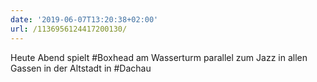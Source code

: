 ```yaml
---
date: '2019-06-07T13:20:38+02:00'
url: /1136956124417200130/
---
```

Heute Abend spielt #Boxhead am Wasserturm parallel zum Jazz in allen Gassen in der Altstadt in #Dachau
